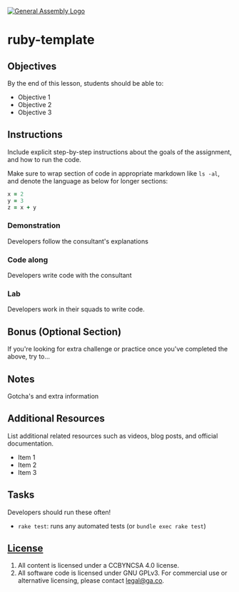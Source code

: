[![General Assembly Logo](https://camo.githubusercontent.com/1a91b05b8f4d44b5bbfb83abac2b0996d8e26c92/687474703a2f2f692e696d6775722e636f6d2f6b6538555354712e706e67)](https://generalassemb.ly/education/web-development-immersive)

# ruby-template

## Objectives

By the end of this lesson, students should be able to:

-   Objective 1
-   Objective 2
-   Objective 3

## Instructions

Include explicit step-by-step instructions about the goals of the assignment,
 and how to run the code.

Make sure to wrap section of code in appropriate markdown like `ls -al`,
 and denote the language as below for longer sections:

```ruby
x = 2
y = 3
z = x + y
```

### Demonstration

Developers follow the consultant's explanations

### Code along

Developers write code with the consultant

### Lab

Developers work in their squads to write code.

## Bonus (Optional Section)

If you're looking for extra challenge or practice once you've completed the
 above, try to...

## Notes

Gotcha's and extra information

## Additional Resources

List additional related resources such as videos, blog posts,
 and official documentation.

-   Item 1
-   Item 2
-   Item 3

## Tasks

Developers should run these often!

-   `rake test`: runs any automated tests (or `bundle exec rake test`)

## [License](LICENSE)

1.  All content is licensed under a CC­BY­NC­SA 4.0 license.
1.  All software code is licensed under GNU GPLv3. For commercial use or
    alternative licensing, please contact legal@ga.co.
